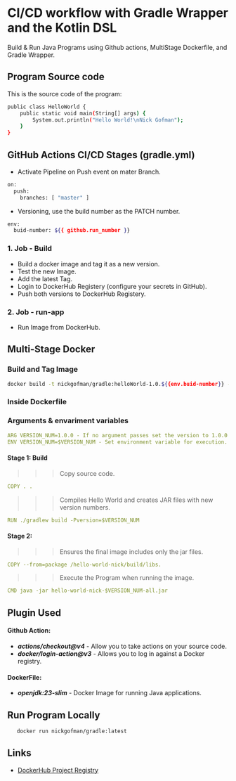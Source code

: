 # CI/CD workflow with Gradle Wrapper and the Kotlin DSL


Build & Run Java Programs using Github actions, MultiStage Dockerfile, and Gradle Wrapper.


## Program Source code
This is the source code of the program:
```bash
public class HelloWorld {
    public static void main(String[] args) {
        System.out.println("Hello World!\nNick Gofman");
    }
}
```


## GitHub Actions CI/CD Stages (gradle.yml)
- Activate Pipeline on Push event on mater Branch.

```bash
on:
  push:
    branches: [ "master" ]
```
- Versioning, use the build number as the PATCH number.

```bash
env:
  buid-number: ${{ github.run_number }}

```


###  1. Job - Build


- Build a docker image and tag it as a new version.
- Test the new Image.
- Add the latest Tag.
- Login to DockerHub Registery (configure your secrets in GitHub).
- Push both versions to DockerHub Registery.

###  2. Job - run-app
- Run Image from DockerHub.



## Multi-Stage Docker

### Build and Tag Image
```bash
docker build -t nickgofman/gradle:helloWorld-1.0.${{env.buid-number}} --build-arg="VERSION_NUM=1.0.${{env.buid-number}} .

```
### Inside Dockerfile
### Arguments & envariment variables
  
  ```yml
  ARG VERSION_NUM=1.0.0 - If no argument passes set the version to 1.0.0 .
  ENV VERSION_NUM=$VERSION_NUM - Set environment variable for execution.
  ```

#### Stage 1: Build 

>>> Copy source code.
```yml
COPY . .

```

>>> Compiles Hello World and creates JAR files with new version numbers. 
```yml
RUN ./gradlew build -Pversion=$VERSION_NUM

```

#### Stage 2:
>>> Ensures the final image includes only the jar files.
> 
```yml
COPY --from=package /hello-world-nick/build/libs.

```
>>> Execute the Program when running the image.
>
```yml
CMD java -jar hello-world-nick-$VERSION_NUM-all.jar

```


## Plugin Used
  #### Github Action:
   -  ***actions/checkout@v4*** - Allow you to take actions on your source code.
   -  ***docker/login-action@v3*** - Allows you to log in against a Docker registry.
   
  #### DockerFile:
   -  ***openjdk:23-slim*** - Docker Image for running Java applications.
   

## Run Program Locally

```bash
   docker run nickgofman/gradle:latest
```

## Links

- [DockerHub Project Registry](https://hub.docker.com/repository/docker/nickgofman/gradle/general)


